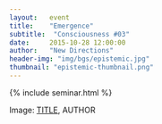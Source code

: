 ```yaml
---
layout:   event
title:    "Emergence"
subtitle:  "Consciousness #03"
date:     2015-10-28 12:00:00
author:   "New Directions"
header-img: "img/bgs/epistemic.jpg"
thumbnail: "epistemic-thumbnail.png"
---
```


{% include seminar.html %}

<script async class="speakerdeck-embed" data-id="f133862438a54aae93a4965ffc7583bf" data-ratio="1.33333333333333" src="//speakerdeck.com/assets/embed.js"></script>

<span class="caption text-muted">Image: 
<a href="..." target="_blank">TITLE</a>, 
AUTHOR</span>
